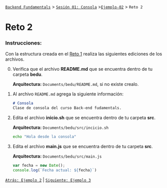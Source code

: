   [`Backend Fundamentals`](../../README.md) > [`Sesión 01: Consola`](../README.md) >[`Ejemplo-02`](../Ejemplo-02) > `Reto 2`
 

	
# Reto 2

### Instrucciones:

Con la estructura creada en el [Reto 1](../Reto-01/Readme.md) realiza las siguientes ediciones de los archivos.

0. Verifica que el archivo **README.md** que se encuentra dentro de tu carpeta **bedu**. 

   **Arquitectura:** `Documents/bedu/README.md`, si no existe crealo.

1. Al archivo `README.md` agrega la siguiente información:

    ```markdown
    # Consola
    Clase de consola del curso Back-end fudamentals.
    ```

2. Edita el archivo **inicio.sh** que se encuentra dentro de tu carpeta **src**. 

   **Arquitectura:** `Documents/bedu/src/incicio.sh`

    ```bash
    echo "Hola desde la consola"
    ```

3. Edita el archivo **main.js** que se encuentra dentro de tu carpeta **src**.

   **Arquitectura:** `Documents/bedu/src/main.js`

    ```js
    var fecha = new Date();
    console.log(`Fecha actual: ${fecha}`)
    ```

[`Atrás: Ejemplo 2`](../Ejemplo-02) | [`Siguiente: Ejemplo 3`](https://github.com/beduExpert/A2-Backend-Fundamentals-2020/tree/master/Sesion-01/Ejemplo-03)
